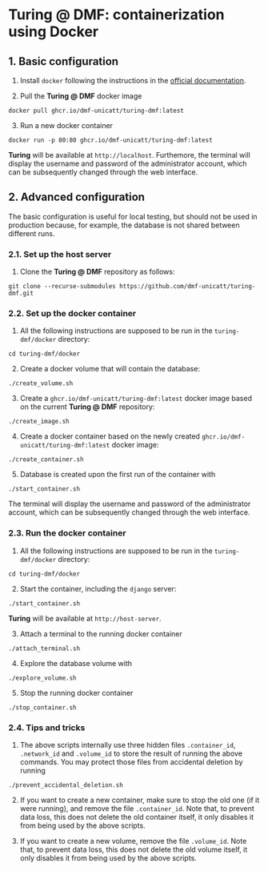 # Turing @ DMF: containerization using Docker

## 1. Basic configuration
1. Install `docker` following the instructions in the [official documentation](https://docs.docker.com/engine/install/debian/#install-using-the-repository).

2. Pull the **Turing @ DMF** docker image
```
docker pull ghcr.io/dmf-unicatt/turing-dmf:latest
```

3. Run a new docker container
```
docker run -p 80:80 ghcr.io/dmf-unicatt/turing-dmf:latest
```
**Turing** will be available at `http://localhost`. Furthemore, the terminal will display the username and password of the administrator account, which can be subsequently changed through the web interface.


## 2. Advanced configuration
The basic configuration is useful for local testing, but should not be used in production because, for example, the database is not shared between different runs.

### 2.1. Set up the host server

1. Clone the **Turing @ DMF** repository as follows:
```
git clone --recurse-submodules https://github.com/dmf-unicatt/turing-dmf.git
```

### 2.2. Set up the docker container

1. All the following instructions are supposed to be run in the `turing-dmf/docker` directory:
```
cd turing-dmf/docker
```

2. Create a docker volume that will contain the database:
```
./create_volume.sh
```

3. Create a `ghcr.io/dmf-unicatt/turing-dmf:latest` docker image based on the current **Turing @ DMF** repository:
```
./create_image.sh
```

4. Create a docker container based on the newly created `ghcr.io/dmf-unicatt/turing-dmf:latest` docker image:
```
./create_container.sh
```

5. Database is created upon the first run of the container with
```
./start_container.sh
```
The terminal will display the username and password of the administrator account, which can be subsequently changed through the web interface.

### 2.3. Run the docker container

1. All the following instructions are supposed to be run in the `turing-dmf/docker` directory:
```
cd turing-dmf/docker
```

2. Start the container, including the `django` server:
```
./start_container.sh
```
**Turing** will be available at `http://host-server`.

3. Attach a terminal to the running docker container
```
./attach_terminal.sh
```

4. Explore the database volume with
```
./explore_volume.sh
```

5. Stop the running docker container
```
./stop_container.sh
```

### 2.4. Tips and tricks

1. The above scripts internally use three hidden files `.container_id`, `.network_id` and `.volume_id` to store the result of running the above commands. You may protect those files from accidental deletion by running
```
./prevent_accidental_deletion.sh
```

2. If you want to create a new container, make sure to stop the old one (if it were running), and remove the file `.container_id`. Note that, to prevent data loss, this does not delete the old container itself, it only disables it from being used by the above scripts.

3. If you want to create a new volume, remove the file `.volume_id`. Note that, to prevent data loss, this does not delete the old volume itself, it only disables it from being used by the above scripts.
